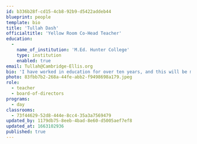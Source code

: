 ```yaml
---
id: b336b28f-cd15-4cb8-92b9-d5422addeb44
blueprint: people
template: bio
title: 'Tullah Dash'
officialtitle: 'Yellow Room Co-Head Teacher'
education:
  -
    name_of_institution: 'M.Ed. Hunter College'
    type: institution
    enabled: true
email: Tullah@Cambridge-Ellis.org
bio: 'I have worked in education for over ten years, and this will be my seventh year working in early childhood. I studied anti-bias education and progressive pedagogy while earning my Master’s Degree at Hunter College in New York City. When working with toddlers I enjoy providing ample opportunity for exploring open-ended materials and the natural environment, as well as giving much time and energy to nurturing the children’s social emotional development and communication skills. Outside of school I am a mother to a three year old, a writer, and a dancer. I enjoy going on bike rides with my family, writing and illustrating children’s books, and being involved in social justice work.'
photo: 83fbb7b2-268a-44fe-abb2-f9498698a179.jpeg
role:
  - teacher
  - board-of-directors
programs:
  - day
classrooms:
  - 73f44629-52d8-444e-8cc4-35a3a7569479
updated_by: 1179db75-8eeb-4bad-8e60-d5005aef7ef8
updated_at: 1663102936
published: true
---
```

